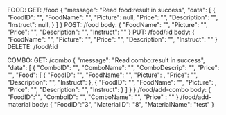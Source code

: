 FOOD:
    GET: /food
        {
            "message": "Read food:result in success",
            "data": [
                {
                    "FoodID": "",
                    "FoodName": "",
                    "Picture": null,
                    "Price": "",
                    "Description": "",
                    "Instruct": null,
                }
            ]
        }
    POST: /food
            body: {
                "FoodName": "",
                "Picture": "",
                "Price": "",
                "Description": "",
                "Instruct": ""
            }
    PUT: /food/:id
            body: {
                "FoodName": "",
                "Picture": "",
                "Price": "",
                "Description": "",
                "Instruct": ""
            }
    DELETE: /food/:id

COMBO:
    GET: /combo
        {
            "message": "Read combo:result in success",
            "data": [
                {
                    "ComboID": "",
                    "ComboName": "",
                    "ComboDescrip": "",
                    "Price": "",
                    "Food": [
                        {
                            "FoodID": "",
                            "FoodName": "",
                            "Picture": ,
                            "Price": "",
                            "Description": "",
                            "Instruct": 
                        },
                        {
                            "FoodID": "",
                            "FoodName": "",
                            "Picture": ,
                            "Price": "",
                            "Description": "",
                            "Instruct": 
                        }
                    ]
                }
        }
        /food/add-combo
            body: {
                "FoodID":"",
                "ComboID": "",
                "ComboName": "",
                "Price" : ""
            }
        /food/add-material
            body: {
                "FoodID":"3",
                "MaterialID": "8",
                "MaterialName": "test"
            }